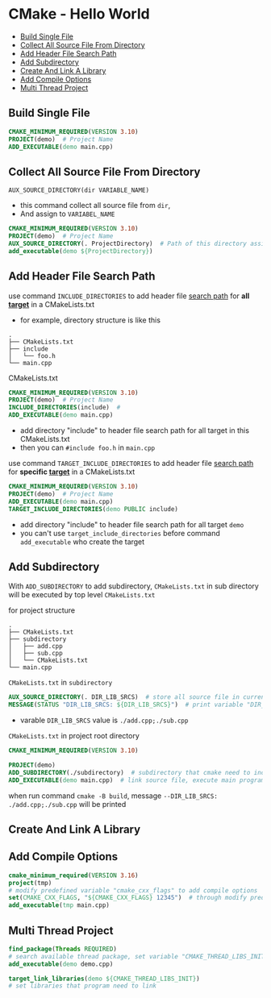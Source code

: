 # CMake - Hello World

* [Build Single File](#build-single-file)
* [Collect All Source File From Directory](#collect-all-source-file-from-directory)
* [Add Header File Search Path](#add-header-file-search-path)
* [Add Subdirectory](#add-subdirectory)
* [Create And Link A Library](#create-and-link-a-library)
* [Add Compile Options](#add-compile-options)
* [Multi Thread Project](#multi-thread-project)

## Build Single File

```cmake
CMAKE_MINIMUM_REQUIRED(VERSION 3.10)
PROJECT(demo)  # Project Name
ADD_EXECUTABLE(demo main.cpp)
```

## Collect All Source File From Directory

`AUX_SOURCE_DIRECTORY(dir VARIABLE_NAME)`

- this command collect all source file from `dir`, 
- And assign to `VARIABEL_NAME`

```cmake
CMAKE_MINIMUM_REQUIRED(VERSION 3.10)
PROJECT(demo)  # Project Name
AUX_SOURCE_DIRECTORY(. ProjectDirectory)  # Path of this directory assigned to variable "ProjectDirectory"
add_executable(demo ${ProjectDirectory})
```

## Add Header File Search Path

use command `INCLUDE_DIRECTORIES` to add header file [search path](gcc-options.md#-i-dir) for **all [target](cmake-glossary.md#target)** in a CMakeLists.txt

- for example, directory structure is like this

```
.
├── CMakeLists.txt
├── include
│   └── foo.h
└── main.cpp
```

CMakeLists.txt

```cmake
CMAKE_MINIMUM_REQUIRED(VERSION 3.10)
PROJECT(demo)  # Project Name
INCLUDE_DIRECTORIES(include)  # 
ADD_EXECUTABLE(demo main.cpp)
```

- add directory "include" to header file search path for all target in this CMakeLists.txt
- then you can `#include foo.h` in `main.cpp`

use command `TARGET_INCLUDE_DIRECTORIES` to add header file [search path](gcc-options.md#-i-dir) for **specific [target](cmake-glossary.md#target)** in a CMakeLists.txt

```cmake
CMAKE_MINIMUM_REQUIRED(VERSION 3.10)
PROJECT(demo)  # Project Name
ADD_EXECUTABLE(demo main.cpp)
TARGET_INCLUDE_DIRECTORIES(demo PUBLIC include)
```

- add directory "include" to header file search path for all target `demo`
- you can't use `target_include_directories` before command `add_executable` who create the target

## Add Subdirectory

With `ADD_SUBDIRECTORY` to add subdirectory, `CMakeLists.txt` in sub directory will be executed by top level `CMakeLists.txt`

for project structure

```
.
├── CMakeLists.txt
├── subdirectory
│   ├── add.cpp
│   ├── sub.cpp
│   └── CMakeLists.txt
└── main.cpp
```

`CMakeLists.txt` in `subdirectory`

```cmake
AUX_SOURCE_DIRECTORY(. DIR_LIB_SRCS)  # store all source file in current directory in variable "DIR_LIB_SRCS"
MESSAGE(STATUS "DIR_LIB_SRCS: ${DIR_LIB_SRCS}")  # print variable "DIR_LIB_SRCS"
```

- varable `DIR_LIB_SRCS` value is `./add.cpp;./sub.cpp`

`CMakeLists.txt` in project root directory

```cmake
CMAKE_MINIMUM_REQUIRED(VERSION 3.10)

PROJECT(demo)
ADD_SUBDIRECTORY(./subdirectory)  # subdirectory that cmake need to include
ADD_EXECUTABLE(demo main.cpp)  # link source file, execute main program
```

when run command `cmake -B build`, message `--DIR_LIB_SRCS: ./add.cpp;./sub.cpp` will be printed

## Create And Link A Library



## Add Compile Options

```cmake
cmake_minimum_required(VERSION 3.16)  
project(tmp)  
# modify predefined variable "cmake_cxx_flags" to add compile options
set(CMAKE_CXX_FLAGS, "${CMAKE_CXX_FLAGS} 12345")  # through modify predefined variable "cmake_cxx_flags" to add compile options
add_executable(tmp main.cpp)  
```

## Multi Thread Project

```cmake
find_package(Threads REQUIRED) 
# search available thread package, set variable "CMAKE_THREAD_LIBS_INIT" and so on
add_executable(demo demo.cpp)

target_link_libraries(demo ${CMAKE_THREAD_LIBS_INIT}) 
# set libraries that program need to link
```

